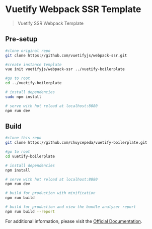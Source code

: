 # Vuetify Webpack SSR Template

> Vuetify SSR Webpack Template

## Pre-setup

``` bash
#clone original repo
git clone https://github.com/vuetifyjs/webpack-ssr.git

#create instance template
vue init vuetifyjs/webpack-ssr ../vuetify-boilerplate

#go to root
cd ../vuetify-boilerplate

# install dependencies
sudo npm install

# serve with hot reload at localhost:8080
npm run dev

```

## Build

``` bash
#clone this repo
git clone https://github.com/chuycepeda/vuetify-boilerplate.git

#go to root
cd vuetify-boilerplate

# install dependencies
npm install

# serve with hot reload at localhost:8080
npm run dev

# build for production with minification
npm run build

# build for production and view the bundle analyzer report
npm run build --report

```

For additional information, please visit the [Official Documentation](https://vuetifyjs.com).
